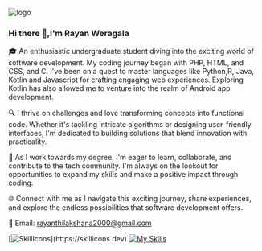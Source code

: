 ![logo](https://cdn.dribbble.com/users/2131993/screenshots/4948736/thoughtworks-gif_dribbble.gif)
### Hi there 👋,I'm Rayan Weragala
🎓 An enthusiastic undergraduate student diving into the exciting world of software development. My coding journey began with PHP, HTML, and CSS, and C. I've been on a quest to master languages like Python,R, Java, Kotlin and Javascript for crafting engaging web experiences. Exploring Kotlin has also allowed me to venture into the realm of Android app development.

🔍 I thrive on challenges and love transforming concepts into functional code. Whether it's tackling intricate algorithms or designing user-friendly interfaces, I'm dedicated to building solutions that blend innovation with practicality.

🌱 As I work towards my degree, I'm eager to learn, collaborate, and contribute to the tech community. I'm always on the lookout for opportunities to expand my skills and make a positive impact through coding.

🌐 Connect with me as I navigate this exciting journey, share experiences, and explore the endless possibilities that software development offers.

📧 Email: rayanthilakshana2000@gmail.com
<br />

[![SkillIcons](https://skillicons.dev/icons?i=html,css,js,php,mysql,bootstrap,sass,tailwind,react,vite,nextjs,nodejs,express,ts,mongodb,firebase,wordpress,postman,c,cpp,java,python,kotlin,r,git,netlify,spring,)](https://skillicons.dev) 
[![My Skills](https://skillicons.dev/icons?i=vscode,visualstudio,webstorm,idea,androidstudio,eclipse,ps,figma)](https://skillicons.dev)










 





